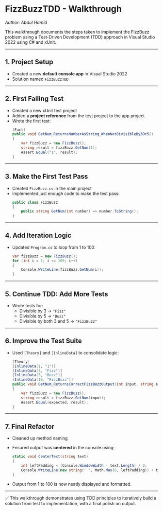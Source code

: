 # FizzBuzzTDD - Walkthrough
_Author: Abdul Hamid_

This walkthrough documents the steps taken to implement the FizzBuzz problem using a Test-Driven Development (TDD) approach in Visual Studio 2022 using C# and xUnit.

---

## 1. Project Setup

- Created a new **default console app** in Visual Studio 2022
- Solution named `FizzBuzzTDD`

---

## 2. First Failing Test

- Created a new xUnit test project
- Added a **project reference** from the test project to the app project
- Wrote the first test:
  ```csharp
  [Fact]
  public void GetNum_ReturnsNumberAsString_WhenNotDivisibleBy3Or5()
  {
      var fizzBuzz = new FizzBuzz();
      string result = fizzBuzz.GetNum(1);
      Assert.Equal("1", result);
  }
  ```

---

## 3. Make the First Test Pass

- Created `FizzBuzz.cs` in the main project
- Implemented just enough code to make the test pass:
  ```csharp
  public class FizzBuzz
  {
      public string GetNum(int number) => number.ToString();
  }
  ```

---

## 4. Add Iteration Logic

- Updated `Program.cs` to loop from 1 to 100:
  ```csharp
  var fizzBuzz = new FizzBuzz();
  for (int i = 1; i <= 100; i++)
  {
      Console.WriteLine(fizzBuzz.GetNum(i));
  }
  ```

---

## 5. Continue TDD: Add More Tests

- Wrote tests for:
  - Divisible by 3 → `"Fizz"`
  - Divisible by 5 → `"Buzz"`
  - Divisible by both 3 and 5 → `"FizzBuzz"`

---

## 6. Improve the Test Suite

- Used `[Theory]` and `[InlineData]` to consolidate logic:
  ```csharp
  [Theory]
  [InlineData(1, "1")]
  [InlineData(3, "Fizz")]
  [InlineData(5, "Buzz")]
  [InlineData(15, "FizzBuzz")]
  public void GetNum_ReturnsCorrectFizzBuzzOutput(int input, string expected)
  {
      var fizzBuzz = new FizzBuzz();
      string result = fizzBuzz.GetNum(input);
      Assert.Equal(expected, result);
  }
  ```

---

## 7. Final Refactor

- Cleaned up method naming
- Ensured output was **centered** in the console using:

  ```csharp
  static void CenterText(string text)
  {
      int leftPadding = (Console.WindowWidth - text.Length) / 2;
      Console.WriteLine(new string(' ', Math.Max(0, leftPadding)) + text);
  }
  ```

- Output from 1 to 100 is now neatly displayed and formatted.

---

✅ This walkthrough demonstrates using TDD principles to iteratively build a solution from test to implementation, with a final polish on output.
